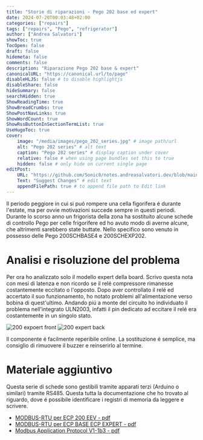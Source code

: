 ```yaml
---
title: "Storie di riparazioni - Pego 202 base ed expert"
date: 2024-07-20T00:03:48+02:00
categories: ["repairs"]
tags: ["repairs", "Pego", "refrigerator"]
author: ["Andrea Salvatori"]
showToc: true
TocOpen: false
draft: false
hidemeta: false
comments: false
description: "Riparazione Pego 202 base & expert"
canonicalURL: "https://canonical.url/to/page"
disableHLJS: false # to disable highlightjs
disableShare: false
hideSummary: false
searchHidden: true
ShowReadingTime: true
ShowBreadCrumbs: true
ShowPostNavLinks: true
ShowWordCount: true
ShowRssButtonInSectionTermList: true
UseHugoToc: true
cover:
    image: "/media/images/pego_202_series.jpg" # image path/url
    alt: "Pego 202 series" # alt text
    caption: "Pego 202 series" # display caption under cover
    relative: false # when using page bundles set this to true
    hidden: false # only hide on current single page
editPost:
    URL: "https://github.com/Sonic0/notes.andreasalvatori.dev/blob/main/content"
    Text: "Suggest Changes" # edit text
    appendFilePath: true # to append file path to Edit link
---
```


Il periodo peggiore in cui si puó rompere una cella figorifera é durante l'estate, ma per ovvie motivazioni succede sempre in questi periodi.
Durante lo scorso anno un frigorista della zona ha sostituito alcune schede di controllo Pego per celle frigorifere ed ho avuto modo di averne alcune, che altrimenti sarebbero state buttate. Nello specifico sono venuto in possesso delle Pego 200SCHBASE4 e 200SCHEXP202.

# Analisi e risoluzione del problema

Per ora ho analizzato solo il modello expert della board.
Scrivo questa nota con mesi di latenza e non ricordo se il relé compressore rimanesse costantemente eccitato o l'opposto.
Dopo aver controllato il relé ed accertato il suo funzionamento, ho notato problemi all'alimentazione verso bobina di quest'ultimo. Andando piú a monte del circuito ho individuato il problema nell'integrato ULN2003, infatti il pin dedicato ad eccitare il relé era costantemente in un singolo stato.

![200 expoert front](/media/images/pego_200SCH_202_board_front.jpeg "200 expert front")
![200 expert back](/media/images/pego_200SCH_202_board_bottom.jpg "200 expert back")

Il componente é facilmente reperibile online. La sostituzione é semplice, ma consiglio di rimuovere il buzzer e reinserirlo al termine.

# Materiale aggiuntivo

Questa serie di schede sono gestibili tramite apparati terzi (Arduino o similari) tramite RS485. Questa tutta la documentazione che ho trovato al riguardo, dove é possibile identificare i registri di memoria da leggere e scrivere. 

- [MODBUS-RTU per ECP 200 EEV - pdf](/media/documents/MODBUS-RTU_ECP200_EEV_IT.pdf)
- [MODBUS-RTU per ECP BASE ECP EXPERT - pdf](/media/documents/MODBUS-RTU_ECP200T1_IT.pdf)
- [Modbus Application Protocol V1-1b3 - pdf](/media/documents/)